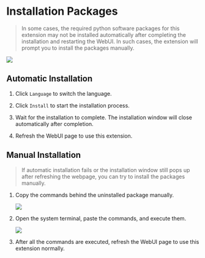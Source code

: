 # Installation Packages

> In some cases, the required python software packages for this extension may not be installed automatically after completing the installation and restarting the WebUI. In such cases, the extension will prompt you to install the packages manually.

![](/assets/images/InstallationPackages/install_packages_en.png)

## Automatic Installation

1. Click `Language` to switch the language.

2. Click `Install` to start the installation process.

3. Wait for the installation to complete. The installation window will close automatically after completion.

4. Refresh the WebUI page to use this extension.

## Manual Installation

> If automatic installation fails or the installation window still pops up after refreshing the webpage, you can try to install the packages manually.

1. Copy the commands behind the uninstalled package manually.

    ![](/assets/images/InstallationPackages/copy.png)

2. Open the system terminal, paste the commands, and execute them.

    ![](/assets/images/InstallationPackages/cmd.png)

3. After all the commands are executed, refresh the WebUI page to use this extension normally.